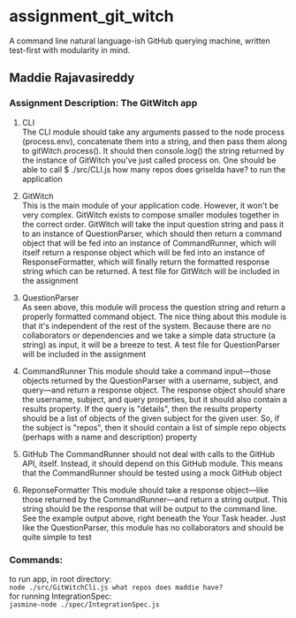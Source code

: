 # assignment_git_witch
A command line natural language-ish GitHub querying machine, written test-first with modularity in mind.

## Maddie Rajavasireddy    

### Assignment Description:    The GitWitch app   

1. CLI    
The CLI module should take any arguments passed to the node process (process.env), concatenate them into a string, and then pass them along to gitWitch.process(). It should then console.log() the string returned by the instance of GitWitch you've just called process on. One should be able to call $ ./src/CLI.js how many repos does griselda have? to run the application    
2. GitWitch    
This is the main module of your application code. However, it won't be very complex. GitWitch exists to compose smaller modules together in the correct order. GitWitch will take the input question string and pass it to an instance of QuestionParser, which should then return a command object that will be fed into an instance of CommandRunner, which will itself return a response object which will be fed into an instance of ResponseFormatter, which will finally return the formatted response string which can be returned. A test file for GitWitch will be included in the assignment    

3. QuestionParser    
As seen above, this module will process the question string and return a properly formatted command object. The nice thing about this module is that it's independent of the rest of the system. Because there are no collaborators or dependencies and we take a simple data structure (a string) as input, it will be a breeze to test. A test file for QuestionParser will be included in the assignment    

4. CommandRunner
This module should take a command input—those objects returned by the QuestionParser with a username, subject, and query—and return a response object. The response object should share the username, subject, and query properties, but it should also contain a results property. If the query is "details", then the results property should be a list of objects of the given subject for the given user. So, if the subject is "repos", then it should contain a list of simple repo objects (perhaps with a name and description) property     

5. GitHub
The CommandRunner should not deal with calls to the GitHub API, itself. Instead, it should depend on this GitHub module. This means that the CommandRunner should be tested using a mock GitHub object    

6. ReponseFormatter
This module should take a response object—like those returned by the CommandRunner—and return a string output. This string should be the response that will be output to the command line. See the example output above, right beneath the Your Task header. Just like the QuestionParser, this module has no collaborators and should be quite simple to test   


### Commands: 
to run app, in root directory:    
`node ./src/GitWitchCli.js what repos does maddie have?`    
for running IntegrationSpec:   
`jasmine-node ./spec/IntegrationSpec.js`    

